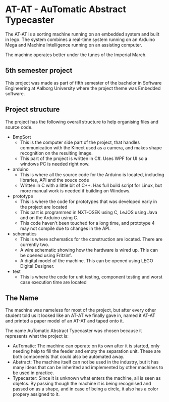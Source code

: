 # AT-AT - AuTomatic Abstract Typecaster

The AT-AT is a sorting machine running on an embedded system and built in lego. The system combines a real-time system running on an Arduino Mega and Machine Intelligence running on an assisting computer.

The machine operates better under the tunes of the Imperial March.

## 5th semester project
This project was made as part of fifth semester of the bachelor in Software Engineering at Aalborg University where the project theme was Embedded software.

## Project structure
The project has the following overall structure to help organising files and source code.

* BmpSort
  * This is the computer side part of the project, that handles communication with the Kinect used as a camera, and makes shape recognition on the resulting image.
  * This part of the project is written in C#. Uses WPF for UI so a windows PC is needed right now.
* arduino
  * This is where all the source code for the Arduino is located, including libraries, API and the souce code
  * Written in C with a little bit of C++. Has full build script for Linux, but more manual work is needed if building on Windows.
* prototype
  * This is where the code for prototypes that was developed early in the project are located
  * This part is programmed in NXT-OSEK using C, LeJOS using Java and on the Arduino using C.
  * This code haven't been touched for a long time, and prototype 4 may not compile due to changes in the API.
* schematics
  * This is where schematics for the construction are located. There are currently two.
  * A wire schematic showing how the hardware is wired up. This can be opened using Fritzinf.
  * A digital model of the machine. This can be opened using LEGO Digital Designer.
* test
  * This is where the code for unit testing, component testing and worst case execution time are located
  
## The Name
The machine was nameless for most of the project, but after every other student told us it looked like an AT-AT we finally gave in, named it AT-AT and printed a paper model of an AT-AT and taped onto it.
  
The name AuTomatic Abstract Typecaster was chosen because it represents what the project is:
* AuTomatic: The machine can operate on its own after it is started, only needing help to fill the feeder and empty the separation unit. These are both components that could also be automated away.
* Abstract: The machine itself can not be used in the industry, but it has many ideas that can be inherited and implemented by other machines to be used in practice.
* Typecaster: Since it is unknown what enters the machine, all is seen as objetcs. By passing though the machine it is being recognised and passed on as a shape, and in case of being a circle, it also has a color propery assigned to it.
